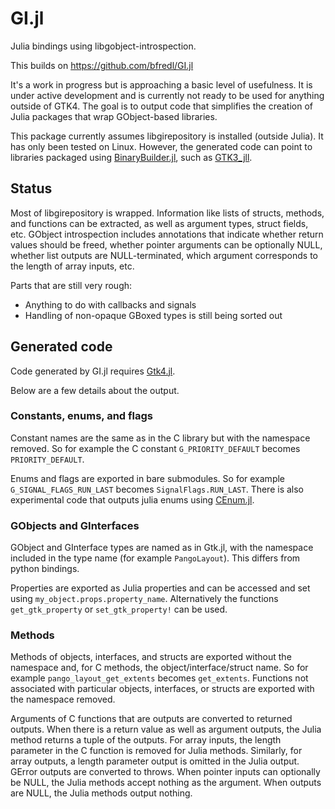 GI.jl
======

Julia bindings using libgobject-introspection.

This builds on https://github.com/bfredl/GI.jl

It's a work in progress but is approaching a basic level of usefulness. It is
under active development and is currently not ready to be used for anything
outside of GTK4. The goal is to output code that simplifies the creation of
Julia packages that wrap GObject-based libraries.

This package currently assumes libgirepository is installed (outside Julia).
It has only been tested on Linux. However, the generated code can point to
libraries packaged using [BinaryBuilder.jl](https://github.com/JuliaPackaging/BinaryBuilder.jl),
such as [GTK3_jll](https://github.com/JuliaBinaryWrappers/GTK3_jll.jl).

## Status

Most of libgirepository is wrapped.
Information like lists of structs, methods, and functions can be extracted, as
well as argument types, struct fields, etc.
GObject introspection includes annotations that indicate whether return values
should be freed, whether pointer arguments can be optionally NULL, whether list
outputs are NULL-terminated, which argument corresponds to the length of array
inputs, etc.

Parts that are still very rough:

* Anything to do with callbacks and signals
* Handling of non-opaque GBoxed types is still being sorted out

## Generated code

Code generated by GI.jl requires [Gtk4.jl](https://github.com/JuliaGtk/Gtk4.jl).

Below are a few details about the output.

### Constants, enums, and flags

Constant names are the same as in the C library but with the namespace removed.
So for example the C constant `G_PRIORITY_DEFAULT` becomes `PRIORITY_DEFAULT`.

Enums and flags are exported in bare submodules. So for example
`G_SIGNAL_FLAGS_RUN_LAST` becomes `SignalFlags.RUN_LAST`. There is also experimental
code that outputs julia enums using [CEnum.jl](https://github.com/JuliaInterop/CEnum.jl).

### GObjects and GInterfaces

GObject and GInterface types are named as in Gtk.jl, with the namespace
included in the type name (for example `PangoLayout`). This differs from python
bindings.

Properties are exported as Julia properties and can be accessed and set using
`my_object.props.property_name`. Alternatively the functions `get_gtk_property` or
`set_gtk_property!` can be used.

### Methods

Methods of objects, interfaces, and structs are exported without the namespace
and, for C methods, the object/interface/struct name. So for example `pango_layout_get_extents`
becomes `get_extents`. Functions not associated with particular objects, interfaces, or structs are
exported with the namespace removed.

Arguments of C functions that are outputs are converted to returned outputs. When there
is a return value as well as argument outputs, the Julia method returns a tuple of the
outputs. For array inputs, the length parameter in the C function is removed for
Julia methods. Similarly, for array outputs, a length parameter output is
omitted in the Julia output. GError outputs are converted to throws. When pointer
inputs can optionally be NULL, the Julia methods accept nothing as the argument.
When outputs are NULL, the Julia methods output nothing.
